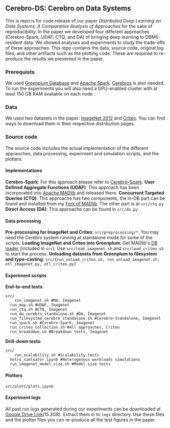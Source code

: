 ## Cerebro-DS: Cerebro on Data Systems
This is repo is for code release of our paper *Distributed Deep Learning on Data Systems: A Comparative Analysis of Approaches* for the sake of reproducibility. In the paper we developed four different approaches (Cerebro-Spark, UDAF, CTQ, and DA) of bringing deep learning to DBMS-resident data. We showed analyses and experiments to study the trade-offs of these approaches. This repo contains the data, source code, original log files, and other artifacts such as the plotting code. These are required to re-produce the results we presented in the paper.

### Prerequists
We used [Greenplum Database](https://greenplum.org/) and [Apache Spark](https://spark.apache.org/). [Cerebros](https://github.com/ADALabUCSD/cerebro-system) is also needed. To run the experiments you will also need a GPU-enabled cluster with at least 150 GB RAM avaliable on each node. 

### Data

We used two datasets in the paper: [ImageNet 2012](http://image-net.org/challenges/LSVRC/2012/) and [Criteo](http://labs.criteo.com/2013/12/download-terabyte-click-logs/). You can find ways to download them in their respective distribution pages.

### Source code
The source code includes the actual implementation of the different appraoches, data processing, experiment and simulation scripts, and the plotters.
#### Implementations
**Cerebro-Spark**: For this approach please refer to [Cerebro-Spark](https://github.com/ADALabUCSD/cerebro-system).
**User Defined Aggregate Functions (UDAF)**: This approach has been incorporated into [Apache MADlib](https://github.com/apache/madlib) and released there.
**Concurrent Targeted Queries (CTQ)**: This approache has two components, the in-DB part can be found and installed from my [Fork of MADlib](https://github.com/makemebitter/madlib/tree/cerebro). The other part is at `src/ctq.py`
**Direct Access (DA)**: This approache can be found in `src/da.py`.
#### Data processing
**Pre-processing for ImageNet and Criteo**: `src/preprocessing/*`. You may need the Cerebro system running at standalone mode for some of the scripts.
**Loading ImageNet and Criteo into Greenplum**: Get MADlib's [DB loader](https://github.com/apache/madlib-site/tree/asf-site/community-artifacts/Deep-learning) (included in `src`). Use `src/load_imagenet.sh` and `src/load_criteo.sh` to start the process.
**Unloading datasets from Greenplum to filesystem and type-casting**: `src/{run_unload_criteo.sh, run_unload_imagenet.sh, etl_imagenet.py, etl_criteo.py}`
#### Experiment scripts
**End-to-end tests**:

```
src/
	run_imagenet.sh #MA, Imagenet
  run_mop.sh #UDAF, Imagenet
  run_ctq.sh #CTQ, Imagenet
  run_da_cerebro_standalone.sh #DA, Imagenet
  run_filesystem_cerebro_standalone.sh #Cerebro-Standalone, Imagenet
  run_spark.sh #Cerebro-Spark, Imagenet
  run_criteo_collection.sh #All approaches, Criteo
  run_breakdown.sh #Breakdown tests, Imagenet
```
**Drill-down tests**:
```
src/
	run_scalability.sh #Scalability tests
  hetro_simluator.ipynb #Heterogenous workloads simulations
  run_imagenet_model_size.sh #Model size tests
```
#### Plotters
`src/plots/plots.ipynb`

#### Experiment logs
All past run logs generated during our experiments can be downloaded at [Google Drive Link](https://drive.google.com/file/d/12HxEOhEntq7wLgGQqs1_C2pG5uUraRUS/view?usp=sharing)(15.3GB). Extract them in to `logs` directory. Use these files and the plotter files you can re-produce all the test figures in the paper.


